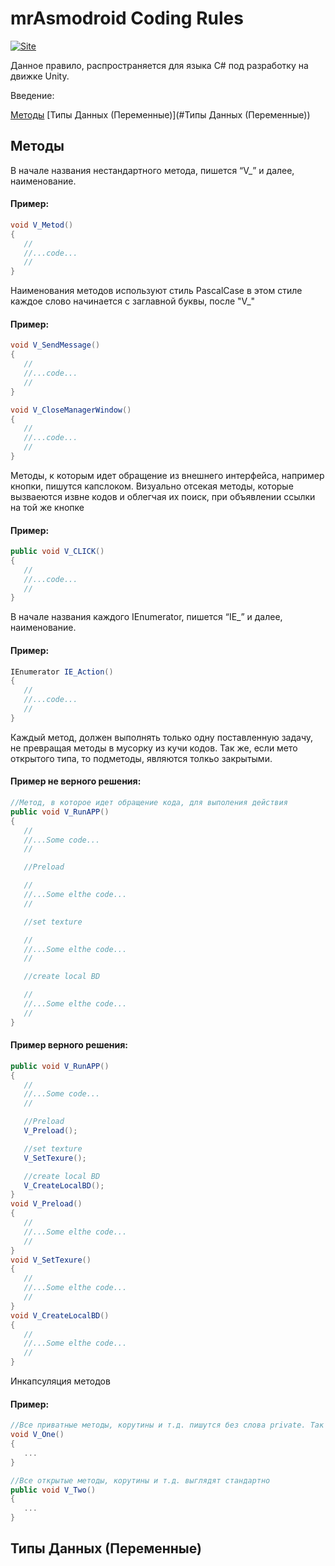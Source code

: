 # mrAsmodroid Coding Rules

[![Site](https://softwaredev.space/assets/images/ico.webp)](https://softwaredev.space/)

Данное правило, распространяется для языка C# под разработку на движке Unity.

Введение:

[Методы](#Методы)
[Типы Данных (Переменные)](#Типы Данных (Переменные))

## Методы

В начале названия нестандартного метода, пишется “V_” и далее, наименование. 
#### Пример:
```csharp
void V_Metod()
{
   //
   //...code...
   //
}
```

Наименования методов используют стиль PascalCase в этом стиле каждое слово начинается с заглавной буквы, после "V_"
#### Пример:
```csharp
void V_SendMessage()
{
   //
   //...code...
   //
}

void V_CloseManagerWindow()
{
   //
   //...code...
   //
}
```

Методы, к которым идет обращение из внешнего интерфейса, например кнопки, пишутся капслоком. Визуально отсекая методы, которые вызваеются извне кодов и облегчая их поиск, при объявлении ссылки на той же кнопке
#### Пример:
```csharp
public void V_CLICK()
{
   //
   //...code...
   //
}
```

В начале названия каждого IEnumerator, пишется “IE_” и далее, наименование. 
#### Пример:
```csharp
IEnumerator IE_Action()
{
   //
   //...code...
   //
}
```

Каждый метод, должен выполнять только одну поставленную задачу, не превращая методы в мусорку из кучи кодов. Так же, если мето открытого типа, то подметоды, являются толкьо закрытыми.
#### Пример не верного решения:
```csharp
//Метод, в которое идет обращение кода, для выполения действия
public void V_RunAPP()
{
   //
   //...Some code...
   //

   //Preload

   //
   //...Some elthe code...
   //

   //set texture

   //
   //...Some elthe code...
   //

   //create local BD

   //
   //...Some elthe code...
   //
}
```
#### Пример верного решения:
```csharp
public void V_RunAPP()
{
   //
   //...Some code...
   //

   //Preload
   V_Preload();

   //set texture
   V_SetTexure();

   //create local BD
   V_CreateLocalBD();
}
void V_Preload()
{
   //
   //...Some elthe code...
   //
}
void V_SetTexure()
{
   //
   //...Some elthe code...
   //
}
void V_CreateLocalBD()
{
   //
   //...Some elthe code...
   //
}
```

Инкапсуляция методов
#### Пример:
```csharp
//Все приватные методы, корутины и т.д. пишутся без слова private. Так как метод пермаментно является приватным и таким образом, можно визуально отделить закрытые и открытые методы.
void V_One()
{
   ...
}

//Все открытые методы, корутины и т.д. выглядят стандартно
public void V_Two()
{
   ...
}
```

## Типы Данных (Переменные)


